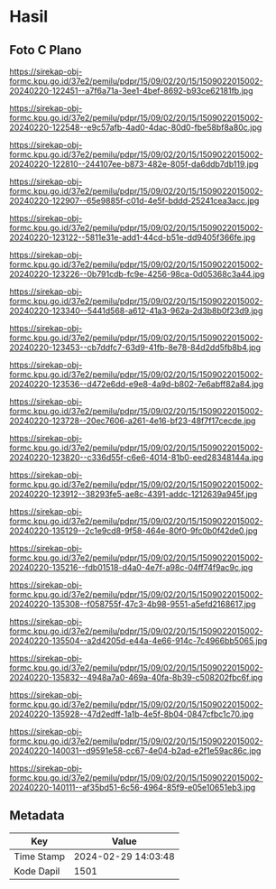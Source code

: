 # Hasil

## Foto C Plano

https://sirekap-obj-formc.kpu.go.id/37e2/pemilu/pdpr/15/09/02/20/15/1509022015002-20240220-122451--a7f6a71a-3ee1-4bef-8692-b93ce62181fb.jpg

https://sirekap-obj-formc.kpu.go.id/37e2/pemilu/pdpr/15/09/02/20/15/1509022015002-20240220-122548--e9c57afb-4ad0-4dac-80d0-fbe58bf8a80c.jpg

https://sirekap-obj-formc.kpu.go.id/37e2/pemilu/pdpr/15/09/02/20/15/1509022015002-20240220-122810--244107ee-b873-482e-805f-da6ddb7db119.jpg

https://sirekap-obj-formc.kpu.go.id/37e2/pemilu/pdpr/15/09/02/20/15/1509022015002-20240220-122907--65e9885f-c01d-4e5f-bddd-25241cea3acc.jpg

https://sirekap-obj-formc.kpu.go.id/37e2/pemilu/pdpr/15/09/02/20/15/1509022015002-20240220-123122--5811e31e-add1-44cd-b51e-dd9405f366fe.jpg

https://sirekap-obj-formc.kpu.go.id/37e2/pemilu/pdpr/15/09/02/20/15/1509022015002-20240220-123226--0b791cdb-fc9e-4256-98ca-0d05368c3a44.jpg

https://sirekap-obj-formc.kpu.go.id/37e2/pemilu/pdpr/15/09/02/20/15/1509022015002-20240220-123340--5441d568-a612-41a3-962a-2d3b8b0f23d9.jpg

https://sirekap-obj-formc.kpu.go.id/37e2/pemilu/pdpr/15/09/02/20/15/1509022015002-20240220-123453--cb7ddfc7-63d9-41fb-8e78-84d2dd5fb8b4.jpg

https://sirekap-obj-formc.kpu.go.id/37e2/pemilu/pdpr/15/09/02/20/15/1509022015002-20240220-123536--d472e6dd-e9e8-4a9d-b802-7e6abff82a84.jpg

https://sirekap-obj-formc.kpu.go.id/37e2/pemilu/pdpr/15/09/02/20/15/1509022015002-20240220-123728--20ec7606-a261-4e16-bf23-48f7f17cecde.jpg

https://sirekap-obj-formc.kpu.go.id/37e2/pemilu/pdpr/15/09/02/20/15/1509022015002-20240220-123820--c336d55f-c6e6-4014-81b0-eed28348144a.jpg

https://sirekap-obj-formc.kpu.go.id/37e2/pemilu/pdpr/15/09/02/20/15/1509022015002-20240220-123912--38293fe5-ae8c-4391-addc-1212639a945f.jpg

https://sirekap-obj-formc.kpu.go.id/37e2/pemilu/pdpr/15/09/02/20/15/1509022015002-20240220-135129--2c1e9cd8-9f58-464e-80f0-9fc0b0f42de0.jpg

https://sirekap-obj-formc.kpu.go.id/37e2/pemilu/pdpr/15/09/02/20/15/1509022015002-20240220-135216--fdb01518-d4a0-4e7f-a98c-04ff74f9ac9c.jpg

https://sirekap-obj-formc.kpu.go.id/37e2/pemilu/pdpr/15/09/02/20/15/1509022015002-20240220-135308--f058755f-47c3-4b98-9551-a5efd2168617.jpg

https://sirekap-obj-formc.kpu.go.id/37e2/pemilu/pdpr/15/09/02/20/15/1509022015002-20240220-135504--a2d4205d-e44a-4e66-914c-7c4966bb5065.jpg

https://sirekap-obj-formc.kpu.go.id/37e2/pemilu/pdpr/15/09/02/20/15/1509022015002-20240220-135832--4948a7a0-469a-40fa-8b39-c508202fbc6f.jpg

https://sirekap-obj-formc.kpu.go.id/37e2/pemilu/pdpr/15/09/02/20/15/1509022015002-20240220-135928--47d2edff-1a1b-4e5f-8b04-0847cfbc1c70.jpg

https://sirekap-obj-formc.kpu.go.id/37e2/pemilu/pdpr/15/09/02/20/15/1509022015002-20240220-140031--d9591e58-cc67-4e04-b2ad-e2f1e59ac86c.jpg

https://sirekap-obj-formc.kpu.go.id/37e2/pemilu/pdpr/15/09/02/20/15/1509022015002-20240220-140111--af35bd51-6c56-4964-85f9-e05e10651eb3.jpg


## Metadata

| Key        | Value               |
| ---------- | ------------------- |
| Time Stamp | 2024-02-29 14:03:48 |
| Kode Dapil | 1501                |



